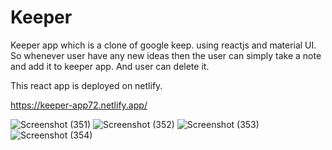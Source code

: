 # Keeper
Keeper app which is a clone of google keep. using reactjs and material UI.  
So whenever user have any new ideas then the user can simply take a note and add it to keeper app. And user can delete it.

This react app is deployed on netlify.

https://keeper-app72.netlify.app/


![Screenshot (351)](https://user-images.githubusercontent.com/106341416/170889132-d4d384ee-8a1e-47b0-8459-f280bc0195e8.png)
![Screenshot (352)](https://user-images.githubusercontent.com/106341416/170889135-2be7dcad-b217-4e54-938e-ce681e958f98.png)
![Screenshot (353)](https://user-images.githubusercontent.com/106341416/170889137-2e3240c6-c979-419a-b93d-a88d1f4b3e98.png)
![Screenshot (354)](https://user-images.githubusercontent.com/106341416/170889138-d03b6bb4-7ae5-49f5-8bae-917735ab71d7.png)
